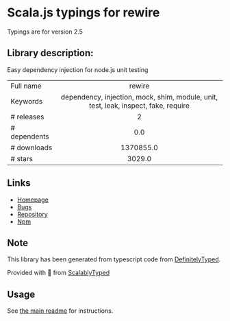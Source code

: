 
# Scala.js typings for rewire

Typings are for version 2.5

## Library description:
Easy dependency injection for node.js unit testing

|                    |                 |
| ------------------ | :-------------: |
| Full name          | rewire |
| Keywords           | dependency, injection, mock, shim, module, unit, test, leak, inspect, fake, require |
| # releases         | 2 |
| # dependents       | 0.0 |
| # downloads        | 1370855.0 |
| # stars            | 3029.0 |

## Links
- [Homepage](https://github.com/jhnns/rewire)
- [Bugs](https://github.com/jhnns/rewire/issues)
- [Repository](https://github.com/jhnns/rewire)
- [Npm](https://www.npmjs.com/package/rewire)
    


## Note
This library has been generated from typescript code from [DefinitelyTyped](https://definitelytyped.org).

Provided with :purple_heart: from [ScalablyTyped](https://github.com/oyvindberg/ScalablyTyped)

## Usage
See [the main readme](../../readme.md) for instructions.


